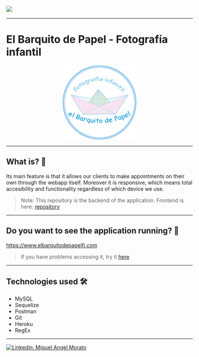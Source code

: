 ![](https://visitor-badge.glitch.me/badge?page_id=cheroki84.)

---
# El Barquito de Papel - Fotografía infantil
<p align="center">
<img src="./img/logo3.png" alt="logo" width="200"/>
</p>

---

## What is? 🤔
Its main feature is that it allows our clients to make appointments on their own through the webapp itself. Moreover it is responsive, which means total accesibility and functionality regardless of which device we use.
> Note: This repository is the backend of the application.
> Frontend is here: [repository](https://github.com/Cheroki84/webapp-photography-f)

---

## Do you want to see the application running? 🚀
 https://www.elbarquitodepapelfi.com
 > If you have problems accessing it, try it [here](https://webapp-photography-f.herokuapp.com/)

---

## Technologies used 🛠️
- MySQL
- Sequelize
- Postman
- Git
- Heroku
- RegEx

---

[![Linkedin: Miguel Angel Morato](https://img.shields.io/badge/-Click_Me!-blue?style=flat-square&logo=Linkedin&logoColor=white&link=https://www.linkedin.com/in/anmol-p-singh/)](https://www.linkedin.com/in/miguelangelmorato84/)